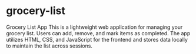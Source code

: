 # grocery-list
Grocery List App This is a lightweight web application for managing your grocery list. Users can add, remove, and mark items as completed. The app utilizes HTML, CSS, and JavaScript for the frontend and stores data locally to maintain the list across sessions.
